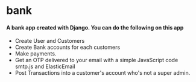 # bank

#### A bank app created with Django. You can do the following on this app
- Create User and Customers
- Create Bank accounts for each customers
-  Make payments.
-  Get an OTP delivered to your email with a simple JavaScript code smtp.js and ElasticEmail
-  Post Transactions into a customer's account who's not a super admin.